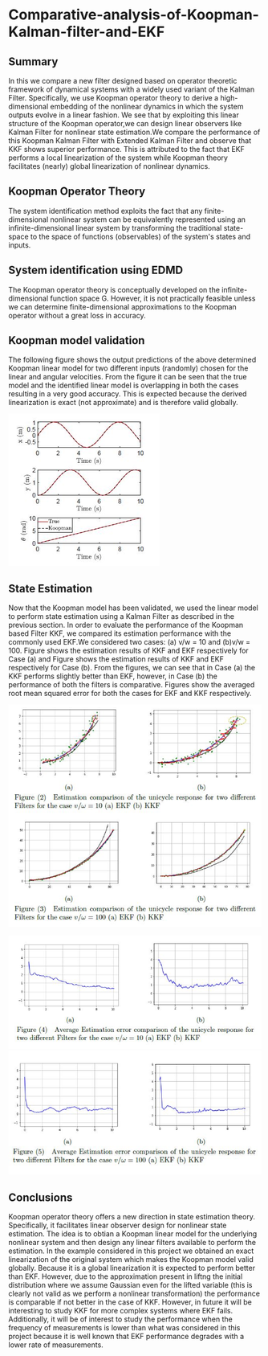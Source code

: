 # Comparative-analysis-of-Koopman-Kalman-filter-and-EKF

## Summary
In this we compare a new filter designed based on operator theoretic framework of dynamical systems with a widely used variant of the Kalman Filter. Specifically, we use Koopman operator theory to derive a high-dimensional embedding of the nonlinear dynamics in which the system outputs evolve in a linear fashion. We see that by exploiting this linear structure of the Koopman operator,we can design linear observers like Kalman Filter for nonlinear state estimation.We compare the performance of this Koopman Kalman Filter with Extended
Kalman Filter and observe that KKF shows superior performance. This is attributed to the fact that EKF performs a local linearization of the system while Koopman theory facilitates (nearly) global linearization of nonlinear dynamics.

## Koopman Operator Theory
The system identification method exploits the fact that any finite-dimensional nonlinear system can be equivalently represented using an infinite-dimensional linear system by transforming the traditional state-space to the space of functions (observables) of the system's states and inputs.

## System identification using EDMD
The Koopman operator theory is conceptually developed on the infinite-dimensional function space G. However, it is not practically feasible unless we can determine finite-dimensional approximations to the Koopman operator without a great loss in accuracy.

## Koopman model validation
The following figure shows the output predictions of the above determined Koopman linear model for two different inputs (randomly) chosen for the linear and angular velocities. From the figure it can be seen that the true model and the identified linear model is overlapping in both the cases resulting in a very good accuracy. This is expected because the derived linearization is exact (not approximate) and is therefore valid globally.

![](validate.JPG)

## State Estimation
Now that the Koopman model has been validated, we used the linear model to perform state estimation using a Kalman Filter as described in the previous section. In order to evaluate the performance of the Koopman based Filter KKF, we compared its estimation performance with the commonly used EKF.We considered two cases: (a) v/w = 10 and (b)v/w = 100. Figure shows the estimation results of KKF and EKF respectively for Case (a) and Figure shows the estimation results of KKF and EKF respectively for Case (b). From the figures, we can see that in Case (a) the KKF performs slightly better than EKF, however, in Case (b) the performance of both the filters is comparative. Figures show the averaged root mean squared error for both the cases for EKF and KKF respectively.

![](EKF_KKF.JPG)

![](error1.JPG)
![](error2.JPG)

## Conclusions
Koopman operator theory offers a new direction in state estimation theory. Specifically, it facilitates linear observer design for nonlinear state estimation. The idea is to obtian a Koopman linear model for the underlying nonlinear system and then design any linear filters available to perform the estimation. In the example considered in this project we obtained an exact linearization of the original system which makes the Koopman model valid globally. Because it is a global linearization it is expected to perform better than EKF. However, due to the approximation present in liftng the initial distribution where we assume Gaussian even for the lifted variable (this is clearly not valid as we perform a nonlinear transformation) the performance is comparable if not better in the case of KKF. However, in future it will be interesting to study KKF for more complex systems where EKF fails. Additionally, it will be of interest to study the performance when the frequency of measurements is lower than what was considered in this project because it is well known that EKF performance degrades with a lower rate of measurements.


